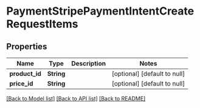 # PaymentStripePaymentIntentCreateRequestItems

## Properties
Name | Type | Description | Notes
------------ | ------------- | ------------- | -------------
**product_id** | **String** |  | [optional] [default to null]
**price_id** | **String** |  | [optional] [default to null]

[[Back to Model list]](../README.md#documentation-for-models) [[Back to API list]](../README.md#documentation-for-api-endpoints) [[Back to README]](../README.md)


